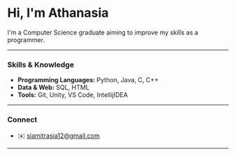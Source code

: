 # Hi, I'm Athanasia

I'm a Computer Science graduate aiming to improve my skills as a programmer.

---

### Skills & Knowledge
- **Programming Languages:** Python, Java, C, C++  
- **Data & Web:** SQL, HTML  
- **Tools:** Git, Unity, VS Code, IntellijIDEA  

---

### Connect
- ✉️ siamitrasia12@gmail.com 

---
